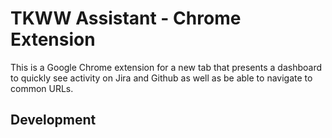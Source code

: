 # TKWW Assistant - Chrome Extension
This is a Google Chrome extension for a new tab that presents a dashboard to quickly see activity on Jira and Github as well as be able to navigate to common URLs.

## Development
